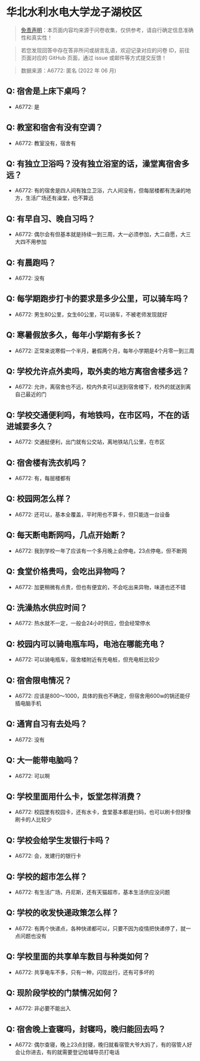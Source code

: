 # 华北水利水电大学龙子湖校区

> [免责声明](https://colleges.chat/#_3)：本页面内容均来源于问卷收集，仅供参考，请自行确定信息准确性和真实性！

> 若您发现回答中存在答非所问或胡言乱语，欢迎记录对应的问卷 ID，前往页面对应的 GitHub 页面，通过 issue 或邮件等方式提交反馈！

> 数据来源：A6772: 匿名 (2022 年 06 月)

## Q: 宿舍是上床下桌吗？

- A6772: 是

## Q: 教室和宿舍有没有空调？

- A6772: 教室没有，宿舍有

## Q: 有独立卫浴吗？没有独立浴室的话，澡堂离宿舍多远？

- A6772: 有的宿舍是四人间有独立卫浴，六人间没有，但每层楼都有洗澡的地方，生活广场还有澡堂，也不算远

## Q: 有早自习、晚自习吗？

- A6772: 偶尔会有但基本就是持续一到三周，大一必须参加，大二自愿，大三大四不用参加

## Q: 有晨跑吗？

- A6772: 没有

## Q: 每学期跑步打卡的要求是多少公里，可以骑车吗？

- A6772: 男生80公里，女生60公里，可以骑车，不被老师发现就好

## Q: 寒暑假放多久，每年小学期有多长？

- A6772: 正常来说寒假一个半月，暑假两个月，每年小学期是4个月零一到三周

## Q: 学校允许点外卖吗，取外卖的地方离宿舍楼多远？

- A6772: 允许，离宿舍也不远，校内外卖可以送到宿舍楼下，校外的就送到离自己最近的门

## Q: 学校交通便利吗，有地铁吗，在市区吗，不在的话进城要多久？

- A6772: 交通挺便利，出门就有公交站，离地铁站几公里，在市区

## Q: 宿舍楼有洗衣机吗？

- A6772: 有，每层楼都有

## Q: 校园网怎么样？

- A6772: 还可以，基本全覆盖，平时用也不算卡，但只能连一台设备

## Q: 每天断电断网吗，几点开始断？

- A6772: 我到学校一年了应该有一个多月晚上会停电，23点停电，但不断网

## Q: 食堂价格贵吗，会吃出异物吗？

- A6772: 加更稍微有点贵，但也有便宜的，不会吃出来异物，味道也还不错

## Q: 洗澡热水供应时间？

- A6772: 热水就不一定，一般会24小时供应，但会经常停水

## Q: 校园内可以骑电瓶车吗，电池在哪能充电？

- A6772: 可以骑电瓶车，宿舍楼附近有充电桩，但充电桩比较少

## Q: 宿舍限电情况？

- A6772: 应该是800～1000，具体的我也不确定，但宿舍用600w的锅还能仔插电脑手机

## Q: 通宵自习有去处吗？

- A6772: 没有

## Q: 大一能带电脑吗？

- A6772: 可以啊

## Q: 学校里面用什么卡，饭堂怎样消费？

- A6772: 校园里有校园卡，还有水卡，食堂基本都是扫码，也可以刷卡但好像刷卡的人比较少

## Q: 学校会给学生发银行卡吗？

- A6772: 会，发建行的银行卡

## Q: 学校的超市怎么样？

- A6772: 有生活广场，丹尼斯，还有天猫超市，基本生活供应没问题

## Q: 学校的收发快递政策怎么样？

- A6772: 有两个快递点，各种快递都可以，只要不因为疫情把快递停了，就一点问题也没有

## Q: 学校里面的共享单车数目与种类如何？

- A6772: 共享电车不多，只有一种，闪现出行，还有可多坏的

## Q: 现阶段学校的门禁情况如何？

- A6772: 非必要不能出入

## Q: 宿舍晚上查寝吗，封寝吗，晚归能回去吗？

- A6772: 偶尔查寝，晚上23点封寝，晚归就看宿管大爷大妈了，有的宿管人好会让你进去，有的就需要登记给辅导员打电话


